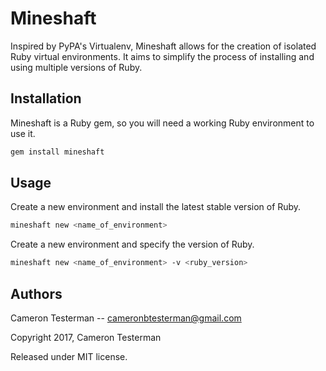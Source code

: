 # Mineshaft
Inspired by PyPA's Virtualenv, Mineshaft allows for the creation of isolated Ruby virtual environments. It aims to simplify the process of installing and using multiple versions of Ruby.

## Installation

Mineshaft is a Ruby gem, so you will need a working Ruby environment to use it.

```bash
gem install mineshaft
```

## Usage

Create a new environment and install the latest stable version of Ruby.

```bash
mineshaft new <name_of_environment>
```

Create a new environment and specify the version of Ruby.

```bash
mineshaft new <name_of_environment> -v <ruby_version>
```

## Authors

Cameron Testerman   --  cameronbtesterman@gmail.com

Copyright 2017, Cameron Testerman

Released under MIT license.  
